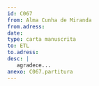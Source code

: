 ```yaml
---
id: C067
from: Alma Cunha de Miranda
from.adress: 
date: 
type: carta manuscrita
to: ETL
to.adress: 
desc: |
   agradece...
anexo: C067.partitura
---
```

